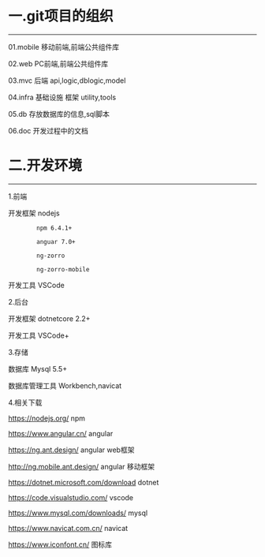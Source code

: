 # 一.git项目的组织
---------------------------------
01.mobile 移动前端,前端公共组件库

02.web    PC前端,前端公共组件库

03.mvc   后端  api,logic,dblogic,model

04.infra 基础设施 框架 utility,tools

05.db    存放数据库的信息,sql脚本

06.doc   开发过程中的文档

# 二.开发环境
---------------------------------
1.前端

  开发框架  nodejs
  
            npm 6.4.1+
            
            anguar 7.0+
            
            ng-zorro
            
            ng-zorro-mobile
            
  开发工具  VSCode  
  

2.后台

  开发框架 dotnetcore 2.2+
  
  开发工具 VSCode+

3.存储

  数据库 Mysql 5.5+
  
  数据库管理工具 Workbench,navicat

4.相关下载
  
  https://nodejs.org/                    npm
  
  https://www.angular.cn/                angular
  
  https://ng.ant.design/                 angular web框架
  
  http://ng.mobile.ant.design/           angular 移动框架
  
  https://dotnet.microsoft.com/download  dotnet
  
  https://code.visualstudio.com/         vscode
  
  https://www.mysql.com/downloads/       mysql
  
  https://www.navicat.com.cn/            navicat
  
  https://www.iconfont.cn/               图标库


